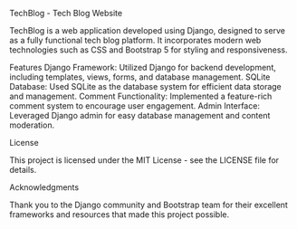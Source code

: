 TechBlog - Tech Blog Website

TechBlog is a web application developed using Django, designed to serve as a fully functional tech blog platform. It incorporates modern web technologies such as CSS and Bootstrap 5 for styling and responsiveness.

Features
Django Framework: Utilized Django for backend development, including templates, views, forms, and database management.
SQLite Database: Used SQLite as the database system for efficient data storage and management.
Comment Functionality: Implemented a feature-rich comment system to encourage user engagement.
Admin Interface: Leveraged Django admin for easy database management and content moderation.


License

This project is licensed under the MIT License - see the LICENSE file for details.

Acknowledgments

Thank you to the Django community and Bootstrap team for their excellent frameworks and resources that made this project possible.
